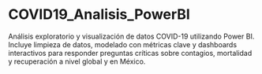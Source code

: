 # COVID19_Analisis_PowerBI
Análisis exploratorio y visualización de datos COVID-19 utilizando Power BI. Incluye limpieza de datos, modelado con métricas clave y dashboards interactivos para responder preguntas críticas sobre contagios, mortalidad y recuperación a nivel global y en México.
